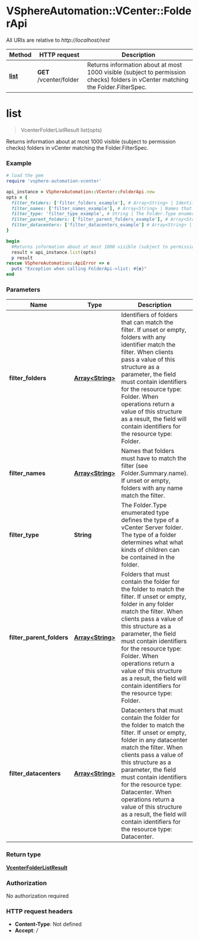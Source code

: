 # VSphereAutomation::VCenter::FolderApi

All URIs are relative to *http://localhost/rest*

Method | HTTP request | Description
------------- | ------------- | -------------
[**list**](FolderApi.md#list) | **GET** /vcenter/folder | Returns information about at most 1000 visible (subject to permission checks) folders in vCenter matching the Folder.FilterSpec.


# **list**
> VcenterFolderListResult list(opts)

Returns information about at most 1000 visible (subject to permission checks) folders in vCenter matching the Folder.FilterSpec.

### Example
```ruby
# load the gem
require 'vsphere-automation-vcenter'

api_instance = VSphereAutomation::VCenter::FolderApi.new
opts = {
  filter_folders: ['filter_folders_example'], # Array<String> | Identifiers of folders that can match the filter. If unset or empty, folders with any identifier match the filter. When clients pass a value of this structure as a parameter, the field must contain identifiers for the resource type: Folder. When operations return a value of this structure as a result, the field will contain identifiers for the resource type: Folder.
  filter_names: ['filter_names_example'], # Array<String> | Names that folders must have to match the filter (see Folder.Summary.name). If unset or empty, folders with any name match the filter.
  filter_type: 'filter_type_example', # String | The Folder.Type enumerated type defines the type of a vCenter Server folder. The type of a folder determines what what kinds of children can be contained in the folder.
  filter_parent_folders: ['filter_parent_folders_example'], # Array<String> | Folders that must contain the folder for the folder to match the filter. If unset or empty, folder in any folder match the filter. When clients pass a value of this structure as a parameter, the field must contain identifiers for the resource type: Folder. When operations return a value of this structure as a result, the field will contain identifiers for the resource type: Folder.
  filter_datacenters: ['filter_datacenters_example'] # Array<String> | Datacenters that must contain the folder for the folder to match the filter. If unset or empty, folder in any datacenter match the filter. When clients pass a value of this structure as a parameter, the field must contain identifiers for the resource type: Datacenter. When operations return a value of this structure as a result, the field will contain identifiers for the resource type: Datacenter.
}

begin
  #Returns information about at most 1000 visible (subject to permission checks) folders in vCenter matching the Folder.FilterSpec.
  result = api_instance.list(opts)
  p result
rescue VSphereAutomation::ApiError => e
  puts "Exception when calling FolderApi->list: #{e}"
end
```

### Parameters

Name | Type | Description  | Notes
------------- | ------------- | ------------- | -------------
 **filter_folders** | [**Array&lt;String&gt;**](String.md)| Identifiers of folders that can match the filter. If unset or empty, folders with any identifier match the filter. When clients pass a value of this structure as a parameter, the field must contain identifiers for the resource type: Folder. When operations return a value of this structure as a result, the field will contain identifiers for the resource type: Folder. | [optional] 
 **filter_names** | [**Array&lt;String&gt;**](String.md)| Names that folders must have to match the filter (see Folder.Summary.name). If unset or empty, folders with any name match the filter. | [optional] 
 **filter_type** | **String**| The Folder.Type enumerated type defines the type of a vCenter Server folder. The type of a folder determines what what kinds of children can be contained in the folder. | [optional] 
 **filter_parent_folders** | [**Array&lt;String&gt;**](String.md)| Folders that must contain the folder for the folder to match the filter. If unset or empty, folder in any folder match the filter. When clients pass a value of this structure as a parameter, the field must contain identifiers for the resource type: Folder. When operations return a value of this structure as a result, the field will contain identifiers for the resource type: Folder. | [optional] 
 **filter_datacenters** | [**Array&lt;String&gt;**](String.md)| Datacenters that must contain the folder for the folder to match the filter. If unset or empty, folder in any datacenter match the filter. When clients pass a value of this structure as a parameter, the field must contain identifiers for the resource type: Datacenter. When operations return a value of this structure as a result, the field will contain identifiers for the resource type: Datacenter. | [optional] 

### Return type

[**VcenterFolderListResult**](VcenterFolderListResult.md)

### Authorization

No authorization required

### HTTP request headers

 - **Content-Type**: Not defined
 - **Accept**: */*



